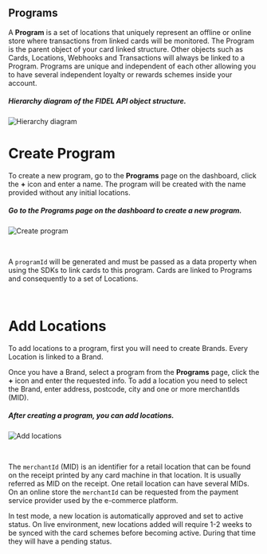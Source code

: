## Programs

A **Program** is a set of locations that uniquely represent an offline or online store where transactions from linked cards will be monitored. The Program is the parent object of your card linked structure. Other objects such as Cards, Locations, Webhooks and Transactions will always be linked to a Program. Programs are unique and independent of each other allowing you to have several independent loyalty or rewards schemes inside your account.

<h5>Hierarchy diagram of the FIDEL API object structure.</h5>

![Hierarchy diagram](https://docs.fidel.uk/assets/images/hierarchy-diagram.png "Hierarchy diagram")

# Create Program
To create a new program, go to the **Programs** page on the dashboard, click the **+** icon and enter a name. The program will be created with the name provided without any initial locations.

<h5>Go to the Programs page on the dashboard to create a new program.</h5>

![Create program](https://docs.fidel.uk/assets/images/create-program.png "Create program")

<br/>

A `programId` will be generated and must be passed as a data property when using the SDKs to link cards to this program. Cards are linked to Programs and consequently to a set of Locations.

<br/>

# Add Locations
To add locations to a program, first you will need to create Brands. Every Location is linked to a Brand.

Once you have a Brand, select a program from the **Programs** page, click the **+** icon and enter the requested info. To add a location you need to select the Brand, enter address, postcode, city and one or more merchantIds (MID).

<h5>After creating a program, you can add locations.</h5>

![Add locations](https://docs.fidel.uk/assets/images/add-locations.png "Add locations")

<br/>

The `merchantId` (MID) is an identifier for a retail location that can be found on the receipt printed by any card machine in that location. It is usually referred as MID on the receipt. One retail location can have several MIDs. On an online store the `merchantId` can be requested from the payment service provider used by the e-commerce platform.

In test mode, a new location is automatically approved and set to active status. On live environment, new locations added will require 1-2 weeks to be synced with the card schemes before becoming active. During that time they will have a pending status.
